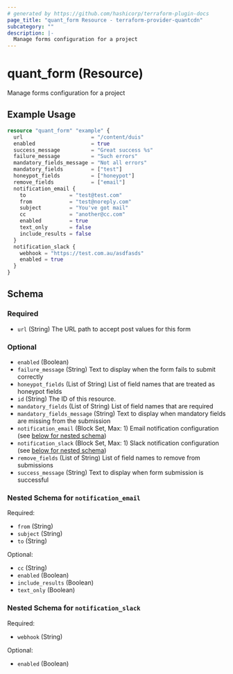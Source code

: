 ```yaml
---
# generated by https://github.com/hashicorp/terraform-plugin-docs
page_title: "quant_form Resource - terraform-provider-quantcdn"
subcategory: ""
description: |-
  Manage forms configuration for a project
---
```


# quant_form (Resource)

Manage forms configuration for a project

## Example Usage

```terraform
resource "quant_form" "example" {
  url                      = "/content/duis"
  enabled                  = true
  success_message          = "Great success %s"
  failure_message          = "Such errors"
  mandatory_fields_message = "Not all errors"
  mandatory_fields         = ["test"]
  honeypot_fields          = ["honeypot"]
  remove_fields            = ["email"]
  notification_email {
    to              = "test@test.com"
    from            = "test@noreply.com"
    subject         = "You've got mail"
    cc              = "another@cc.com"
    enabled         = true
    text_only       = false
    include_results = false
  }
  notification_slack {
    webhook = "https://test.com.au/asdfasds"
    enabled = true
  }
}
```

<!-- schema generated by tfplugindocs -->
## Schema

### Required

- `url` (String) The URL path to accept post values for this form

### Optional

- `enabled` (Boolean)
- `failure_message` (String) Text to display when the form fails to submit correctly
- `honeypot_fields` (List of String) List of field names that are treated as honeypot fields
- `id` (String) The ID of this resource.
- `mandatory_fields` (List of String) List of field names that are required
- `mandatory_fields_message` (String) Text to display when mandatory fields are missing from the submission
- `notification_email` (Block Set, Max: 1) Email notification configuration (see [below for nested schema](#nestedblock--notification_email))
- `notification_slack` (Block Set, Max: 1) Slack notification configuration (see [below for nested schema](#nestedblock--notification_slack))
- `remove_fields` (List of String) List of field names to remove from submissions
- `success_message` (String) Text to display when form submission is successful

<a id="nestedblock--notification_email"></a>
### Nested Schema for `notification_email`

Required:

- `from` (String)
- `subject` (String)
- `to` (String)

Optional:

- `cc` (String)
- `enabled` (Boolean)
- `include_results` (Boolean)
- `text_only` (Boolean)


<a id="nestedblock--notification_slack"></a>
### Nested Schema for `notification_slack`

Required:

- `webhook` (String)

Optional:

- `enabled` (Boolean)


